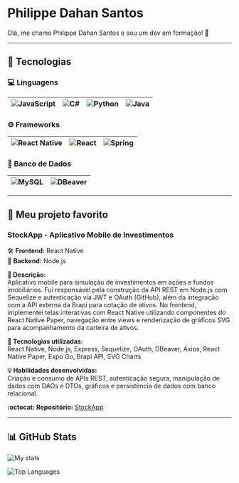 
# Philippe Dahan Santos

Olá, me chamo Philippe Dahan Santos e sou um dev em formação! :wave:

---

## :rocket: Tecnologias
### :computer: Linguagens
| ![JavaScript](https://img.shields.io/badge/JavaScript-F7DF1E?logo=javascript&logoColor=black&style=for-the-badge) | ![C#](https://img.shields.io/badge/C%23-68217A?logo=csharp&logoColor=white&style=for-the-badge) | ![Python](https://img.shields.io/badge/Python-3776AB?logo=python&logoColor=white&style=for-the-badge) | ![Java](https://img.shields.io/badge/Java-ED8B00?logo=openjdk&logoColor=white&style=for-the-badge) |
|:--:|:--:|:--:|:--:|

### :gear: Frameworks
| ![React Native](https://img.shields.io/badge/React_Native-20232A?logo=react&logoColor=61DAFB&style=for-the-badge) | ![React](https://img.shields.io/badge/React-20232A?logo=react&logoColor=61DAFB&style=for-the-badge) | ![Spring](https://img.shields.io/badge/Spring-6DB33F?logo=spring&logoColor=white&style=for-the-badge) |
|:--:|:--:|:--:|

### :floppy_disk: Banco de Dados
| ![MySQL](https://img.shields.io/badge/MySQL-4479A1?logo=mysql&logoColor=white&style=for-the-badge) | ![DBeaver](https://img.shields.io/badge/DBeaver-372923?logo=databricks&logoColor=white&style=for-the-badge) |
|:--:|:--:|

---

## :iphone: Meu projeto favorito

### **StockApp - Aplicativo Mobile de Investimentos**
:hammer_and_wrench: **Frontend:** React Native  
:wrench: **Backend:** Node.js  

**:memo: Descrição:**  
Aplicativo mobile para simulação de investimentos em ações e fundos imobiliários. Fui responsável pela construção da API REST em Node.js com Sequelize e autenticação via JWT e OAuth (GitHub), além da integração com a API externa da Brapi para cotação de ativos. No frontend, implementei telas interativas com React Native utilizando componentes do React Native Paper, navegação entre views e renderização de gráficos SVG para acompanhamento da carteira de ativos.

**:toolbox: Tecnologias utilizadas:**  
React Native, Node.js, Express, Sequelize, OAuth, DBeaver, Axios, React Native Paper, Expo Go, Brapi API, SVG Charts

**:bulb: Habilidades desenvolvidas:**  
Criação e consumo de APIs REST, autenticação segura, manipulação de dados com DAOs e DTOs, gráficos e persistência de dados com banco relacional.

**:octocat: Repositório:**
[StockApp](https://github.com/Manihuts/stockapp)

---

## :bar_chart: GitHub Stats

![My stats](https://github-readme-stats.vercel.app/api?username=Manihuts&theme=dracula&show_icons=true&hide_border=true&count_private=true)

![Top Languages](https://github-readme-stats.vercel.app/api/top-langs/?username=Manihuts&theme=dracula&show_icons=true&hide_border=true&layout=compact)